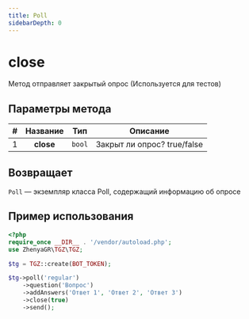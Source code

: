 ```yaml
---
title: Poll
sidebarDepth: 0
---
```


# close
Метод отправляет закрытый опрос (Используется для тестов)

## Параметры метода
| # | Название |  Тип   |          Описание           |
|:-:|:--------:|:------:|:---------------------------:|
| 1 | **close** | `bool` | Закрыт ли опрос? true/false |

## Возвращает
`Poll` — экземпляр класса Poll, содержащий информацию об опросе

## Пример использования
```php
<?php
require_once __DIR__ . '/vendor/autoload.php'; 
use ZhenyaGR\TGZ\TGZ;

$tg = TGZ::create(BOT_TOKEN);

$tg->poll('regular')
    ->question('Вопрос')
    ->addAnswers('Ответ 1', 'Ответ 2', 'Ответ 3')
    ->close(true)
    ->send();
```
